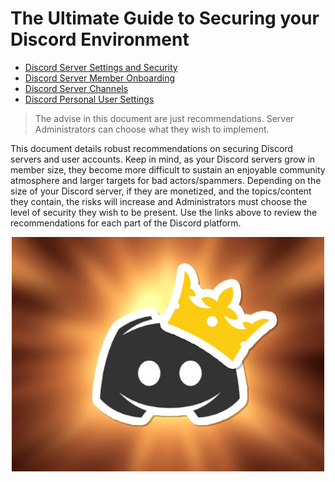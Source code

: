 # The Ultimate Guide to Securing your Discord Environment

- [Discord Server Settings and Security](./discord_server_settings_security.md)
- [Discord Server Member Onboarding](./discord_server_onboarding.md)
- [Discord Server Channels](./discord_server_channels.md)
- [Discord Personal User Settings](./discord_personal_user_settings.md)

> The advise in this document are just recommendations. Server Administrators can choose what they wish to implement.

This document details robust recommendations on securing Discord servers and user accounts. Keep in mind, as your Discord servers grow in member size, they become more difficult to sustain an enjoyable community atmosphere and larger targets for bad actors/spammers. Depending on the size of your Discord server, if they are monetized, and the topics/content they contain, the risks will increase and Administrators must choose the level of security they wish to be present. Use the links above to review the recommendations for each part of the Discord platform.

<center><img src="./readme-files/server_admin.jpg" width="500px"></center>
